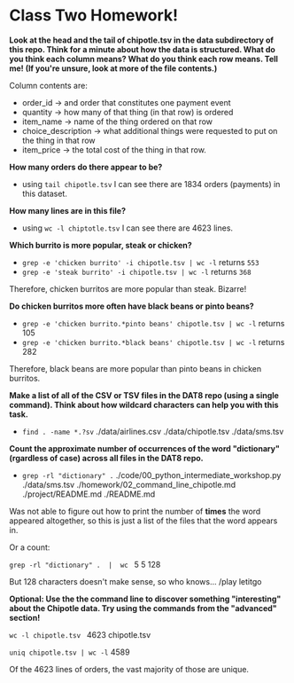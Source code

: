 # Class Two Homework!

**Look at the head and the tail of chipotle.tsv in the data subdirectory of this repo. Think for a minute about how the data is structured. What do you think each column means? What do you think each row means.
Tell me! (If you're unsure, look at more of the file contents.)**

Column contents are: 
* order_id -> and order that constitutes one payment event
* quantity -> how many of that thing (in that row) is ordered
* item_name -> name of the thing ordered on that row
* choice_description -> what additional things were requested to put on the thing in that row
* item_price -> the total cost of the thing in that row. 

**How many orders do there appear to be?**

* using `tail chipotle.tsv` I can see there are 1834 orders (payments) in this dataset.

**How many lines are in this file?**

* using `wc -l chiptotle.tsv` I can see there are 4623 lines.

**Which burrito is more popular, steak or chicken?**

* `grep -e 'chicken burrito' -i chipotle.tsv | wc -l`  returns `553`
* `grep -e 'steak burrito' -i chipotle.tsv | wc -l` returns `368`

Therefore, chicken burritos are more popular than steak. Bizarre!

**Do chicken burritos more often have black beans or pinto beans?**

* `grep -e 'chicken burrito.*pinto beans' chipotle.tsv | wc -l` returns 105
* `grep -e 'chicken burrito.*black beans' chipotle.tsv | wc -l` returns 282

Therefore, black beans are more popular than pinto beans in chicken burritos. 

**Make a list of all of the CSV or TSV files in the DAT8 repo (using a single command). Think about how wildcard characters can help you with this task.**

* `find . -name *.?sv`
./data/airlines.csv
./data/chipotle.tsv
./data/sms.tsv

**Count the approximate number of occurrences of the word "dictionary" (rgardless of case) across all files in the DAT8 repo.**

* `grep -rl "dictionary" .`
./code/00_python_intermediate_workshop.py
./data/sms.tsv
./homework/02_command_line_chipotle.md
./project/README.md
./README.md

Was not able to figure out how to print the number of __times__ the word appeared altogether, so this is just a list of the files that the word appears in. 

Or a count:

`grep -rl "dictionary" .  |  wc `
5       5     128

But 128 characters doesn't make sense, so who knows... /play letitgo

**Optional: Use the the command line to discover something "interesting" about the Chipotle data. Try using the commands from the "advanced" section!**

`wc -l chipotle.tsv `
4623 chipotle.tsv

`uniq chipotle.tsv | wc -l`
4589

Of the 4623 lines of orders, the vast majority of those are unique.
